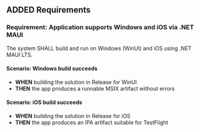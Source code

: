 ## ADDED Requirements

### Requirement: Application supports Windows and iOS via .NET MAUI
The system SHALL build and run on Windows (WinUI) and iOS using .NET MAUI LTS.

#### Scenario: Windows build succeeds
- **WHEN** building the solution in Release for WinUI
- **THEN** the app produces a runnable MSIX artifact without errors

#### Scenario: iOS build succeeds
- **WHEN** building the solution in Release for iOS
- **THEN** the app produces an IPA artifact suitable for TestFlight


